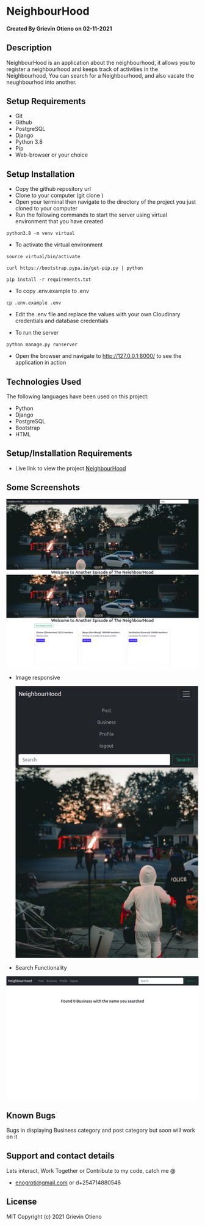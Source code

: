 # NeighbourHood

#### Created By Grievin Otieno on 02-11-2021

## Description

NeighbourHood is an application about the neighbourhood, it allows you to register a neighbourhood and keeps track of activities in the Neighbourhood, You can search for a Neighbourhood, and also vacate the neughbourhod into another.


## Setup Requirements

* Git
* Github
* PostgreSQL
* Django
* Python 3.8
* Pip
* Web-browser or your choice



## Setup Installation

- Copy the github repository url
- Clone to your computer (git clone )
- Open your terminal then navigate to the directory of the project you just cloned to your computer
- Run the following commands to start the server using virtual environment that you have created

```
python3.8 -m venv virtual
```

- To activate the virtual environment

```
source virtual/bin/activate
```

```
curl https://bootstrap.pypa.io/get-pip.py | python
```

```
pip install -r requirements.txt
```

- To copy .env.example to .env

```
cp .env.example .env
```

- Edit the .env file and replace the values with your own Cloudinary credentials and database credentials

- To run the server

```
python manage.py runserver

```

- Open the browser and navigate to http://127.0.0.1:8000/ to see the application in action

## Technologies Used

The following languages have been used on this project:

* Python 
* Django
* PostgreSQL
* Bootstrap
* HTML

## Setup/Installation Requirements

- Live link to view the project <a target="_blank" href="https://django-instagram12.herokuapp.com/">NeighbourHood</a>

## Some Screenshots

  <img src="./screenshots/home.png" alt="screenshot" />

  <img src="./screenshots/hoods.png" alt="screenshot" />



- Image responsive

  <img src="./screenshots/responsiv.png" alt="screenshot" />

- Search Functionality

<img src="./screenshots/search.png" alt="screenshot" />


## Known Bugs

Bugs in displaying Business category and post category but soon will work on it

## Support and contact details
Lets interact, Work Together or Contribute to my code, catch me @ 
* enogroti@gmail.com or d+254714880548

## License

MIT Copyright (c) 2021 Grievin Otieno